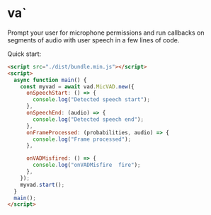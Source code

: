 # va`

Prompt your user for microphone permissions and run callbacks on segments of audio with user speech in a few lines of code.

Quick start:

```html
<script src="./dist/bundle.min.js"></script>
<script>
  async function main() {
    const myvad = await vad.MicVAD.new({
      onSpeechStart: () => {
        console.log("Detected speech start");
      },
      onSpeechEnd: (audio) => {
        console.log("Detected speech end");
      },
      onFrameProcessed: (probabilities, audio) => {
        console.log("Frame processed");
      },

      onVADMisfired: () => {
        console.log("onVADMisfire  fire");
      },
    });
    myvad.start();
  }
  main();
</script>
```
